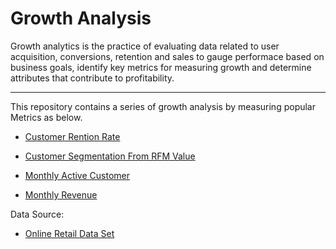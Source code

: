# Growth Analysis

Growth analytics is the practice of evaluating data related to user acquisition, conversions, retention and sales to gauge performace based on business goals, identify key metrics for measuring growth and determine attributes that contribute to profitability.

--- 
This repository contains a series of growth analysis by measuring popular Metrics as below.

- [Customer Rention Rate](https://nbviewer.jupyter.org/github/dylan-kuo/Growth_Analysis/blob/master/Customer_Retention_Rate.ipynb)

- [Customer Segmentation From RFM Value](https://nbviewer.jupyter.org/github/dylan-kuo/Growth_Analysis/blob/master/Customer_Segmentation_From_RFM_Value.ipynb)

- [Monthly Active Customer](https://nbviewer.jupyter.org/github/dylan-kuo/Growth_Analysis/blob/master/Monthly_Active_Customers.ipynb)

- [Monthly Revenue](https://nbviewer.jupyter.org/github/dylan-kuo/Growth_Analysis/blob/master/Monthly_Revenue.ipynb)



Data Source:
- [Online Retail Data Set](https://archive.ics.uci.edu/ml/datasets/online+retail)
